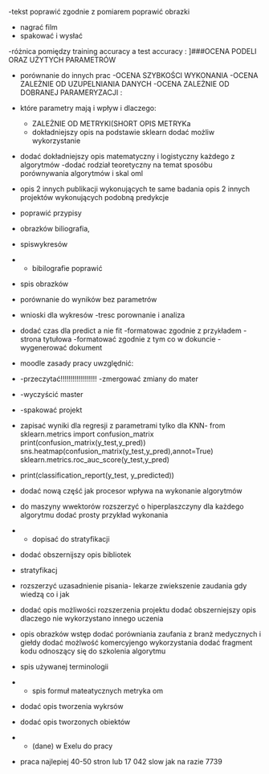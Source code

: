 

 
-tekst poprawić zgodnie z pomiarem
poprawić obrazki
- nagrać film
- spakować i wysłać

-różnica pomiędzy training accuracy a test accuracy :
]###OCENA PODELI ORAZ UŻYTYCH PARAMETRÓW
- porównanie do innych prac
-OCENA SZYBKOŚCI WYKONANIA
-OCENA ZALEŻNIE OD UZUPELNIANIA DANYCH
-OCENA ZALEŻNIE OD DOBRANEJ PARAMERYZACJI :
- które parametry mają i wpływ i dlaczego:
  - ZALEŻNIE OD METRYKI(SHORT OPIS METRYKa
  - dokładniejszy opis na podstawie sklearn dodać możliw wykorzystanie
- dodać dokładniejszy opis matematyczny i logistyczny każdego z algorytmów
-dodać rodział teoretyczny na temat sposóbu porównywania algorytmów i skal oml
- opis 2 innych publikacji wykonujących te same badania
opis 2 innych projektów wykonujących podobną predykcje
- poprawić przypisy
- obrazków biliografia,
- spiswykresów
- - bibilografie poprawić
- spis obrazków
- porównanie do wyników bez parametrów
- wnioski dla wykresów
 -tresc porownanie i analiza
- dodać czas dla predict a nie fit
-formatowac zgodnie z prz`yk`ładem
 -strona tytułowa
-formatować zgodnie z tym co w dokuncie
-wygenerować dokument
- moodle zasady pracy uwzględnić:
- -przeczytać!!!!!!!!!!!!!!!!!!
-zmergować zmiany do mater
- -wyczyścić master
- -spakować projekt
- zapisać wyniki dla regresji z parametrami tylko dla KNN-
from sklearn.metrics import confusion_matrix
print(confusion_matrix(y_test,y_pred))
sns.heatmap(confusion_matrix(y_test,y_pred),annot=True)
sklearn.metrics.roc_auc_score(y_test,y_pred)
- print(classification_report(y_test, y_predicted))

- dodać nową część jak procesor wpływa na wykonanie algorytmów 
- do maszyny wwektorów rozszerzyć o hiperplaszczyny 
dla każdego algorytmu dodać prosty przykład wykonania
- - dopisać do stratyfikacji
- dodać obszernijszy opis bibliotek
- stratyfikacj
- rozszerzyć uzasadnienie pisania- lekarze zwiekszenie zaudania gdy wiedzą co i jak
- dodać opis możliwości rozszerzenia projektu 
dodać obszerniejszy opis dlaczego nie wykorzystano innego uczenia
- opis obrazków
wstęp dodać porówniania zaufania z branż medycznych i giełdy
dodać możlwość komercyjengo wykorzystania
dodać fragment kodu odnoszący się do szkolenia algorytmu
- spis używanej terminologii
- - spis formuł mateatycznych
metryka om
- dodać opis tworzenia wykrsów
- dodać opis tworzonych obiektów
- - (dane) w Exelu do pracy
- praca najlepiej 40-50 stron lub 17 042 slow jak na razie 7739
